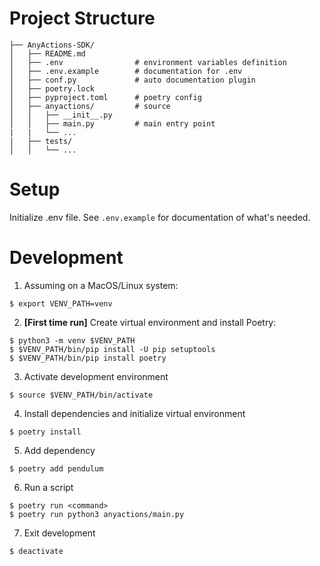 # Project Structure
```
├── AnyActions-SDK/
│   ├── README.md
│   ├── .env                # environment variables definition
│   ├── .env.example        # documentation for .env
│   ├── conf.py             # auto documentation plugin
│   ├── poetry.lock
│   ├── pyproject.toml      # poetry config
│   ├── anyactions/         # source
│   │   ├── __init__.py
│   │   ├── main.py         # main entry point
|   |   └── ...
|   ├── tests/
│   │   └── ...
```

# Setup
Initialize .env file. See `.env.example` for documentation of what's needed.

# Development
1. Assuming on a MacOS/Linux system:
```
$ export VENV_PATH=venv
```

2. **[First time run]** Create virtual environment and install Poetry:
```
$ python3 -m venv $VENV_PATH
$ $VENV_PATH/bin/pip install -U pip setuptools
$ $VENV_PATH/bin/pip install poetry
```

3. Activate development environment
```
$ source $VENV_PATH/bin/activate
```

4. Install dependencies and initialize virtual environment
```
$ poetry install
```

5. Add dependency
```
$ poetry add pendulum
```

6. Run a script
```
$ poetry run <command>
$ poetry run python3 anyactions/main.py
```

7. Exit development
```
$ deactivate
```